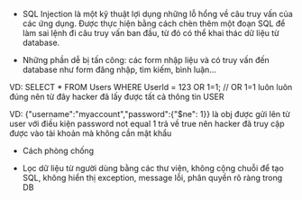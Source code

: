 - SQL Injection là một kỹ thuật lợi dụng những lỗ hổng về câu truy vấn của các ứng dụng. Được thực hiện bằng cách chèn thêm một đoạn SQL để làm sai lệnh đi câu truy vấn ban đầu, từ đó có thể khai thác dữ liệu từ database.

- Những phần dễ bị tấn công: các form nhập liệu và có truy vấn đến database như form đăng nhập, tìm kiếm, bình luận...

VD: SELECT \* FROM Users WHERE UserId = 123 OR 1=1;
// OR 1=1 luôn luôn đúng nên từ đây hacker đã lấy được tất cả thông tin USER

VD: {"username":"myaccount","password":{"$ne": 1}} là obj được gửi lên từ user với điều kiện password not equal 1 trả về true nên hacker đã truy cập được vào tài khoản mà không cần mật khẩu

- Cách phòng chống

* Lọc dữ liệu từ người dùng bằng các thư viện, không cộng chuỗi để tạo SQL, không hiển thị exception, message lỗi, phân quyền rõ ràng trong DB
